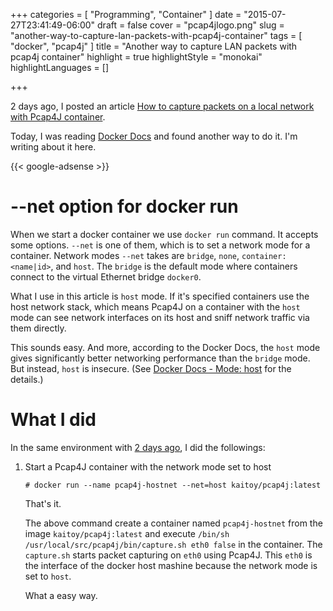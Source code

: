 +++
categories = [ "Programming", "Container" ]
date = "2015-07-27T23:41:49-06:00"
draft = false
cover = "pcap4jlogo.png"
slug = "another-way-to-capture-lan-packets-with-pcap4j-container"
tags = [ "docker", "pcap4j" ]
title = "Another way to capture LAN packets with pcap4j container"
highlight = true
highlightStyle = "monokai"
highlightLanguages = []

+++

2 days ago, I posted an article [How to capture packets on a local network with Pcap4J container](https://www.kaitoy.xyz/2015/07/25/how-to-capture-packets-on-a-local-network-with-pcap4j-container/).

Today, I was reading [Docker Docs](https://docs.docker.com/reference/run/#network-settings) and found another way to do it.
I'm writing about it here.

<!--more-->

{{< google-adsense >}}

# --net option for docker run

When we start a docker container we use `docker run` command. It accepts some options.
`--net` is one of them, which is to set a network mode for a container.
Network modes `--net` takes are `bridge`, `none`, `container:<name|id>`, and `host`.
The `bridge` is the default mode where containers connect to the virtual Ethernet bridge `docker0`.

What I use in this article is `host` mode. If it's specified containers use the host network stack,
which means Pcap4J on a container with the `host` mode can see network interfaces on its host and sniff network traffic via them directly.

This sounds easy. And more, according to the Docker Docs, the `host` mode gives significantly better networking performance than the `bridge` mode. But instead, `host` is insecure. (See [Docker Docs - Mode: host](https://docs.docker.com/reference/run/#mode-host) for the details.)

# What I did

In the same environment with [2 days ago](https://www.kaitoy.xyz/2015/07/25/how-to-capture-packets-on-a-local-network-with-pcap4j-container/#what-i-did:a3622224f79a64f15ba6f2b66e1010d9), I did the followings:

1. Start a Pcap4J container with the network mode set to host

      ```console
      # docker run --name pcap4j-hostnet --net=host kaitoy/pcap4j:latest
      ```

      That's it.

      The above command create a container named `pcap4j-hostnet` from the image `kaitoy/pcap4j:latest` and execute `/bin/sh /usr/local/src/pcap4j/bin/capture.sh eth0 false` in the container.
      The `capture.sh` starts packet capturing on `eth0` using Pcap4J.
      This `eth0` is the interface of the docker host mashine because the network mode is set to `host`.

      What a easy way.
